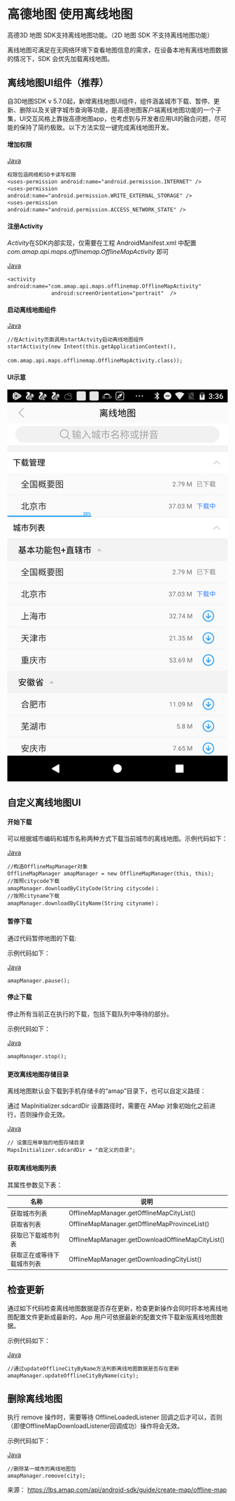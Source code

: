 # 高德地图 使用离线地图

高德3D 地图 SDK支持离线地图功能。（2D 地图 SDK 不支持离线地图功能）

离线地图可满足在无网络环境下查看地图信息的需求，在设备本地有离线地图数据的情况下，SDK 会优先加载离线地图。

## 离线地图UI组件（推荐）

自3D地图SDK v 5.7.0起，新增离线地图UI组件，组件涵盖城市下载、暂停、更新、删除以及关键字城市查询等功能，是高德地图客户端离线地图功能的一个子集，UI交互风格上靠拢高德地图app，也考虑到与开发者应用UI的融合问题，尽可能的保持了简约极致。以下方法实现一键完成离线地图开发。

#### 增加权限

[Java]()

```
权限包涵网络和SD卡读写权限 
<uses-permission android:name="android.permission.INTERNET" /> 
<uses-permission android:name="android.permission.WRITE_EXTERNAL_STORAGE" /> 
<uses-permission android:name="android.permission.ACCESS_NETWORK_STATE" />
```

#### 注册Activity

*Activity*在SDK内部实现，仅需要在工程 AndroidManifest.xml 中配置 *com.amap.api.maps.offlinemap.OfflineMapActivity* 即可

[Java]()

```
<activity android:name="com.amap.api.maps.offlinemap.OfflineMapActivity"
              android:screenOrientation="portrait"  />
```

#### 启动离线地图组件

[Java]()

```
//在Activity页面调用startActvity启动离线地图组件
startActivity(new Intent(this.getApplicationContext(),
                    com.amap.api.maps.offlinemap.OfflineMapActivity.class));
```

#### UI示意

![img](res/0.013645261713533863.png)



## 自定义离线地图UI

#### 开始下载

可以根据城市编码和城市名称两种方式下载当前城市的离线地图。示例代码如下：

[Java]()

```
//构造OfflineMapManager对象 
OfflineMapManager amapManager = new OfflineMapManager(this, this);
//按照citycode下载
amapManager.downloadByCityCode(String citycode)；
//按照cityname下载
amapManager.downloadByCityName(String cityname)；
```

###  

#### 暂停下载

通过代码暂停地图的下载:

示例代码如下：

[Java]()

```
amapManager.pause();
```

####  停止下载

停止所有当前正在执行的下载，包括下载队列中等待的部分。

示例代码如下：

[Java]()

```
amapManager.stop();
```

###  

#### 更改离线地图存储目录

离线地图默认会下载到手机存储卡的“amap”目录下，也可以自定义路径：

通过 MapInitializer.sdcardDir 设置路径时，需要在 AMap 对象初始化之前进行，否则操作会无效。 

[Java]()

```
// 设置应用单独的地图存储目录
MapsInitializer.sdcardDir = "自定义的目录";
```

###  

#### 获取离线地图列表

其属性参数见下表：

| 名称                       | 说明                                              |
| -------------------------- | ------------------------------------------------- |
| 获取城市列表               | OfflineMapManager.getOfflineMapCityList()         |
| 获取省列表                 | OfflineMapManager.getOfflineMapProvinceList()     |
| 获取已下载城市列表         | OfflineMapManager.getDownloadOfflineMapCityList() |
| 获取正在或等待下载城市列表 | OfflineMapManager.getDownloadingCityList()        |

## 检查更新

通过如下代码检查离线地图数据是否存在更新，检查更新操作会同时将本地离线地图配置文件更新成最新的，App 用户可依据最新的配置文件下载新版离线地图数据。

示例代码如下：

[Java]()

```
//通过updateOfflineCityByName方法判断离线地图数据是否存在更新
amapManager.updateOfflineCityByName(city);
```

## 删除离线地图

执行 remove 操作时，需要等待 OfflineLoadedListener 回调之后才可以，否则（即使OfflineMapDownloadListener回调成功）操作将会无效。 

示例代码如下：

[Java]()

```
//删除某一城市的离线地图包
amapManager.remove(city);
```

来源： https://lbs.amap.com/api/android-sdk/guide/create-map/offline-map